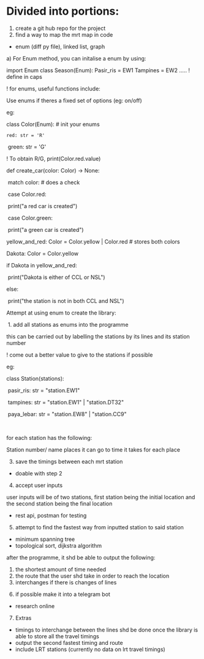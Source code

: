 # Divided into portions:

1. create a git hub repo for the project
2. find a way to map the mrt map in code
- enum (diff py file), linked list, graph

a) For Enum method, you can initalise a enum by using:

import Enum
class Season(Enum):
    Pasir_ris = EW1 
    Tampines = EW2
    .....
! define in caps

! for enums, useful functions include:

Use enums if theres a fixed set of options (eg: on/off)



eg:

class Color(Enum): # init your enums

 	red: str = 'R'

​	green: str = 'G'



! To obtain R/G, print(Color.red.value)

def create_car(color: Color) -> None: 

​	match color: # does a check

​		case Color.red:

​			print("a red car is created")

​		case Color.green:

​			print("a green car is created")



yellow_and_red: Color = Color.yellow | Color.red # stores both colors

Dakota: Color = Color.yellow



if Dakota in yellow_and_red:

​	print("Dakota is either of CCL or NSL")

else:

​	print("the station is not in both CCL and NSL")



Attempt at using enum to create the library:

​	1. add all stations as enums into the programme

this can be carried out by labelling the stations by its lines and its station number

! come out a better value to give to the stations if possible

eg:

class Station(stations):

​	pasir_ris: str = "station.EW1"

​	tampines: str = "station.EW1" | "station.DT32"

​	paya_lebar: str = "station.EW8" | "station.CC9"

​	


for each station has the following:

Station number/ name
places it can go to
time it takes for each place


3. save the timings between each mrt station
- doable with step 2

4. accept user inputs 

user inputs will be of two stations, first station being the initial location and the second station being the final location

- rest api, postman for testing
5. attempt to find the fastest way from inputted station to said station
- minimum spanning tree
- topological sort, dijkstra algorithm

after the programme, it shd be able to output the following:
1) the shortest amount of time needed
2) the route that the user shd take in order to reach the location
3) interchanges if there is changes of lines

6. if possible make it into a telegram bot
- research online 

7. Extras
- timings to interchange between the lines shd be done once the library is able to store all the travel timings
- output the second fastest timing and route
- include LRT stations (currently no data on lrt travel timings)
